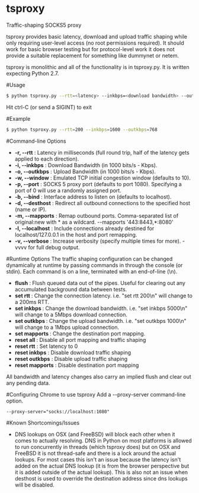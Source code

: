 # tsproxy
Traffic-shaping SOCKS5 proxy

tsproxy provides basic latency, download and upload traffic shaping while only requiring user-level access (no root permissions required).  It should work for basic browser testing but for protocol-level work it does not provide a suitable replacement for something like dummynet or netem.

tsproxy is monolithic and all of the functionality is in tsproxy.py.  It is written expecting Python 2.7.

#Usage
```bash
$ python tsproxy.py --rtt=<latency> --inkbps=<download bandwidth> --outkbps=<upload bandwidth>
```
Hit ctrl-C (or send a SIGINT) to exit

#Example
```bash
$ python tsproxy.py --rtt=200 --inkbps=1600 --outkbps=768
```

#Command-line Options
* **-r, --rtt** : Latency in milliseconds (full round trip, half of the latency gets applied to each direction).
* **-i, --inkbps** : Download Bandwidth (in 1000 bits/s - Kbps).
* **-o, --outkbps** : Upload Bandwidth (in 1000 bits/s - Kbps).
* **-w, --window** : Emulated TCP initial congestion window (defaults to 10).
* **-p, --port** : SOCKS 5 proxy port (defaults to port 1080). Specifying a port of 0 will use a randomly assigned port.
* **-b, --bind** : Interface address to listen on (defaults to localhost).
* **-d, --desthost** : Redirect all outbound connections to the specified host (name or IP).
* **-m, --mapports** : Remap outbound ports. Comma-separated list of original:new with * as a wildcard. --mapports '443:8443,*:8080'
* **-l, --localhost** : Include connections already destined for localhost/127.0.0.1 in the host and port remapping.
* **-v, --verbose** : Increase verbosity (specify multiple times for more). -vvvv for full debug output.

#Runtime Options
The traffic shaping configuration can be changed dynamically at runtime by passing commands in through the console (or stdin).  Each command is on a line, terminated with an end-of-line (\n).


* **flush** : Flush queued data out of the pipes.  Useful for clearing out any accumulated background data between tests.
* **set rtt <latency>** : Change the connection latency. i.e. "set rtt 200\n" will change to a 200ms RTT.
* **set inkbps <bandwidth>** : Change the download bandwidth. i.e. "set inkbps 5000\n" will change to a 5Mbps download connection.
* **set outkbps <bandwidth>** : Change the upload bandwidth. i.e. "set outkbps 1000\n" will change to a 1Mbps upload connection.
* **set mapports <port mapping string>** : Change the destination port mapping.
* **reset all** : Disable all port mapping and traffic shaping
* **reset rtt** : Set latency to 0
* **reset inkbps** : Disable download traffic shaping
* **reset outkbps** : Disable upload traffic shaping
* **reset mapports** : Disable destination port mapping

All bandwidth and latency changes also carry an implied flush and clear out any pending data.


#Configuring Chrome to use tsproxy
Add a --proxy-server command-line option.
```
--proxy-server="socks://localhost:1080"
```

#Known Shortcomings/Issues
* DNS lookups on OSX (and FreeBSD) will block each other when it comes to actually resolving.  DNS in Python on most platforms is allowed to run concurrently in threads (which tsproxy does) but on OSX and FreeBSD it is not thread-safe and there is a lock around the actual lookups.  For most cases this isn't an issue because the latency isn't added on the actual DNS lookup (it is from the browser perspective but it is added outside of the actual lookup). This is also not an issue when desthost is used to override the destination address since dns lookups will be disabled.
